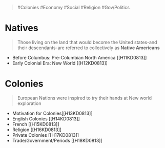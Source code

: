  > #Colonies #Economy #Social #Religion #Gov/Politics 
# Natives
>Those living on the land that would become the United states-and their descendants-are referred to collectively as **Native Americans**

- Before Columbus: Pre-Columbian North America [[H11KD0813]]
- Early Colonial Era: New World [[H12KD0813]]
# Colonies
> European Nations were inspired to try their hands at New world exploration

- Motivation for Colonies[[H13KD0813]]
- English Colonies [[H14KD0813]]
- French [[H15KD0813]]
- Religion [[H16KD0813]]
- Private Colonies [[H17KD0813]]
- Trade/Government/Periods [[H18KD0813]]

